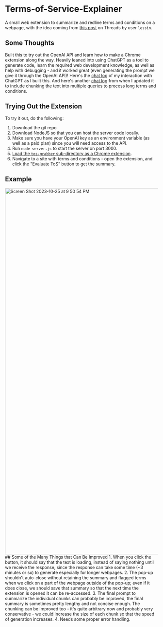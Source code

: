 # Terms-of-Service-Explainer
A small web extension to summarize and redline terms and conditions on a webpage, with the idea coming from [this post](https://www.threads.net/@lessin/post/CxdpzGlv074/?igshid=MzRlODBiNWFlZA==) on Threads by user `lessin`.
## Some Thoughts
Built this to try out the OpenAI API and learn how to make a Chrome extension along the way. Heavily leaned into using ChatGPT as a tool to generate code, learn the required web development knowledge, as well as help with debugging - and it worked great (even generating the prompt we give it through the OpenAI API)! Here's the [chat log](https://chat.openai.com/share/d9423dac-ed08-446e-913d-39f19ffbe9cf
) of my interaction with ChatGPT as I built this. And here's another [chat log](https://chat.openai.com/share/a8a43e41-d21a-45f7-a151-a0ff2d306753) from when I updated it to include chunking the text into multiple queries to process long terms and conditions.
## Trying Out the Extension
To try it out, do the following:
1. Download the git repo
2. Download NodeJS so that you can host the server code locally.
3. Make sure you have your OpenAI key as an environment variable (as well as a paid plan) since you will need access to the API.
4. Run `node server.js` to start the server on port 3000.
5. [Load the `tos-grabber` sub-directory as a Chrome extension](https://developer.chrome.com/docs/extensions/mv3/getstarted/development-basics/#load-unpacked).
6. Navigate to a site with terms and conditions - open the extension, and click the "Evaluate ToS" button to get the summary.
## Example
<img width="1202" alt="Screen Shot 2023-10-25 at 9 50 54 PM" src="https://github.com/ramvenkat98/Terms-of-Service-Explainer/assets/27733966/233f36a8-081d-4b3a-a219-e1feb7e3c3bb">
## Some of the Many Things that Can Be Improved
1. When you click the button, it should say that the text is loading, instead of saying nothing until we receive the response, since the response can take some time (~3 minutes or so) to generate especially for longer webpages.
2. The pop-up shouldn't auto-close without retaining the summary and flagged terms when we click on a part of the webpage outside of the pop-up; even if it does close, we should save that summary so that the next time the extension is opened it can be re-accessed.
3. The final prompt to summarize the individual chunks can probably be improved, the final summary is sometimes pretty lengthy and not concise enough. The chunking can be improved too - it's quite arbitrary now and probably very conservative - we could increase the size of each chunk so that the speed of generation increases.
4. Needs some proper error handling.
